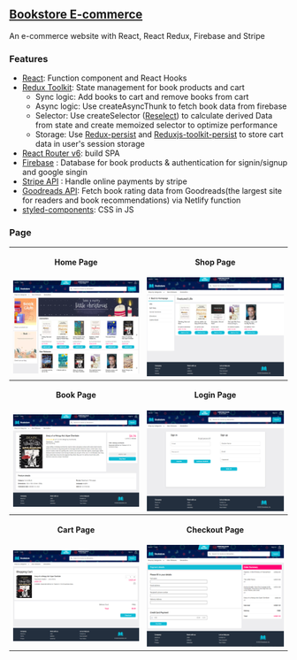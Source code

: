 ## [Bookstore E-commerce ](https://effervescent-muffin-f405f0.netlify.app/)

An e-commerce website with React, React Redux,  Firebase and Stripe


### Features
- [React](https://zh-hant.reactjs.org/): Function component and React Hooks
- [Redux Toolkit](https://redux-toolkit.js.org/): State management for book products and cart
  - Sync logic: Add books to cart  and remove books from cart
  - Async logic: Use createAsyncThunk to fetch book data from firebase
  - Selector: Use createSelector ([Reselect](https://www.npmjs.com/package/reselect)) to calculate derived Data from state and create memoized selector to optimize performance
  - Storage: Use [Redux-persist](https://www.npmjs.com/package/redux-persist) and [Reduxjs-toolkit-persist](https://www.npmjs.com/package/reduxjs-toolkit-persist) to store cart data in user's session storage
- [React Router v6](https://reactrouter.com/en/main): build SPA 
- [Firebase](https://firebase.google.com/) : Database for book products & authentication for signin/signup and google singin
- [Stripe API](https://www.npmjs.com/package/stripe) : Handle online payments by stripe
- [Goodreads API](https://www.goodreads.com/api): Fetch book rating data from Goodreads(the largest site for readers and book recommendations) via Netlify function
- [styled-components](https://styled-components.com/): CSS in JS


### Page

<table>
  <tr>
    <th><p align="center">Home Page</p></th>
    <th><p align="center">Shop Page</p></th>
  </tr>
  <tr>
    <td><img src="https://github.com/jssffl/bookstore-app/blob/main/bookstore-app-homepage.png" width="100%" /></td>
    <td><img src="https://github.com/jssffl/bookstore-app/blob/main/bookstore-app-shoppage.png" width="100%" /> </td>
  </tr>
   <tr>
    <th><p align="center">Book Page</p></th>
    <th><p align="center"><b>Login Page</p></th>
  </tr>
  <tr>
    <td><img src="https://github.com/jssffl/bookstore-app/blob/main/bookstore-app-bookpage.png" width="100%" /></td>
    <td><img src="https://github.com/jssffl/bookstore-app/blob/main/bookstore-app-authpage.png" width="100%" /> </td>
  </tr>
    <tr>
    <th><p align="center">Cart Page</p></td>
    <th><p align="center">Checkout Page</p></td>
  </tr>
  <tr>
    <td><img src="https://github.com/jssffl/bookstore-app/blob/main/bookstore-app-cartpage.png" width="100%" /></td>
    <td><img src="https://github.com/jssffl/bookstore-app/blob/main/bookstore-app-checkoutpage.png" width="100%" /> </td>
  </tr>
 </table>
 

